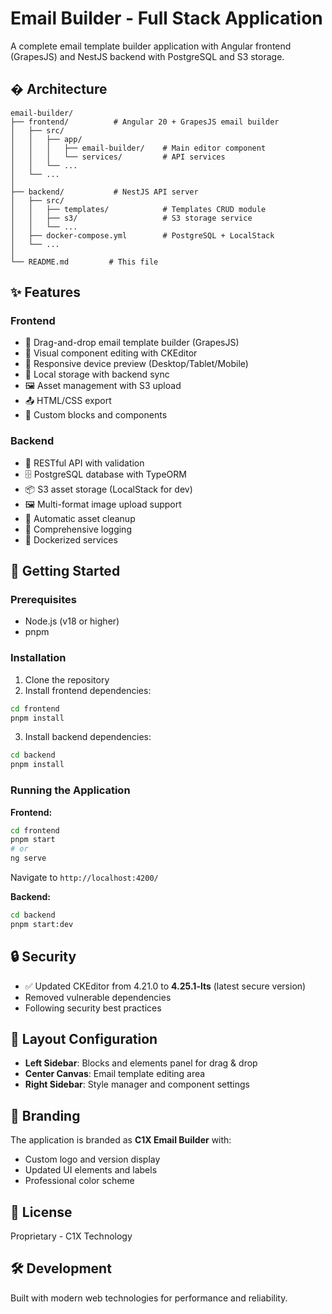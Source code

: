 # Email Builder - Full Stack Application

A complete email template builder application with Angular frontend (GrapesJS) and NestJS backend with PostgreSQL and S3 storage.

## �️ Architecture

```
email-builder/
├── frontend/          # Angular 20 + GrapesJS email builder
│   ├── src/
│   │   ├── app/
│   │   │   ├── email-builder/    # Main editor component
│   │   │   └── services/         # API services
│   │   └── ...
│   └── ...
│
├── backend/           # NestJS API server
│   ├── src/
│   │   ├── templates/            # Templates CRUD module
│   │   ├── s3/                   # S3 storage service
│   │   └── ...
│   ├── docker-compose.yml        # PostgreSQL + LocalStack
│   └── ...
│
└── README.md         # This file
```

## ✨ Features

### Frontend
- 📧 Drag-and-drop email template builder (GrapesJS)
- 🎨 Visual component editing with CKEditor
- 📱 Responsive device preview (Desktop/Tablet/Mobile)
- 💾 Local storage with backend sync
- 🖼️ Asset management with S3 upload
- 📤 HTML/CSS export
- 🎯 Custom blocks and components

### Backend
- 🔐 RESTful API with validation
- 🗄️ PostgreSQL database with TypeORM
- 📦 S3 asset storage (LocalStack for dev)
- 🖼️ Multi-format image upload support
- 🔄 Automatic asset cleanup
- 📝 Comprehensive logging
- 🐳 Dockerized services

## 🚀 Getting Started

### Prerequisites
- Node.js (v18 or higher)
- pnpm

### Installation

1. Clone the repository
2. Install frontend dependencies:
```bash
cd frontend
pnpm install
```

3. Install backend dependencies:
```bash
cd backend
pnpm install
```

### Running the Application

**Frontend:**
```bash
cd frontend
pnpm start
# or
ng serve
```
Navigate to `http://localhost:4200/`

**Backend:**
```bash
cd backend
pnpm start:dev
```

## 🔒 Security

- ✅ Updated CKEditor from 4.21.0 to **4.25.1-lts** (latest secure version)
- Removed vulnerable dependencies
- Following security best practices

## 📐 Layout Configuration

- **Left Sidebar**: Blocks and elements panel for drag & drop
- **Center Canvas**: Email template editing area
- **Right Sidebar**: Style manager and component settings

## 🎨 Branding

The application is branded as **C1X Email Builder** with:
- Custom logo and version display
- Updated UI elements and labels
- Professional color scheme

## 📝 License

Proprietary - C1X Technology

## 🛠️ Development

Built with modern web technologies for performance and reliability.
